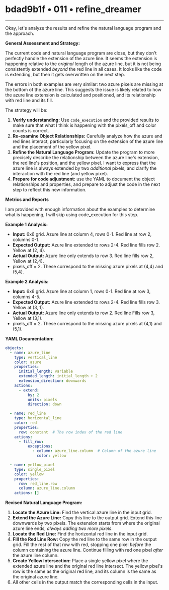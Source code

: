 # bdad9b1f • 011 • refine_dreamer

---
Okay, let's analyze the results and refine the natural language program and the approach.

**General Assessment and Strategy:**

The current code and natural language program are close, but they don't perfectly handle the extension of the azure line. It seems the extension is happening relative to the *original* length of the azure line, but it is not being consistently extended *beyond* the red line in all cases. It looks like the code is extending, but then it gets overwritten on the next step.

The errors in both examples are very similar: two azure pixels are missing at the bottom of the azure line. This suggests the issue is likely related to how the azure line extension is calculated and positioned, and its relationship with red line and its fill.

The strategy will be:

1.  **Verify understanding:** Use `code_execution` and the provided results to make sure that what I think is happening with the pixels_off and color counts is correct.
2.  **Re-examine Object Relationships:** Carefully analyze how the azure and red lines interact, particularly focusing on the extension of the azure line and the placement of the yellow pixel.
3.  **Refine the Natural Language Program:** Update the program to more precisely describe the relationship between the azure line's extension, the red line's position, and the yellow pixel. I want to express that the azure line is always extended by two *additional* pixels, and clarify the interaction with the red line (and yellow pixel).
4. **Prepare for code adjustment:** use the YAML to document the object relationships and properties, and prepare to adjust the code in the next step to reflect this new information.

**Metrics and Reports**

I am provided with enough information about the examples to determine what is happening, I will skip using code_execution for this step.

**Example 1 Analysis:**

*   **Input:** 6x6 grid. Azure line at column 4, rows 0-1. Red line at row 2, columns 0-1.
*   **Expected Output:** Azure line extended to rows 2-4. Red line fills row 2. Yellow at (2, 4).
*   **Actual Output:** Azure line only extends to row 3. Red line fills row 2, Yellow at (2,4).
* pixels_off = 2. These correspond to the missing azure pixels at (4,4) and (5,4).

**Example 2 Analysis:**

*   **Input:** 6x6 grid. Azure line at column 1, rows 0-1. Red line at row 3, columns 4-5.
*   **Expected Output:** Azure line extended to rows 2-4. Red line fills row 3. Yellow at (3, 1).
*   **Actual Output:** Azure line only extends to row 2. Red line Fills row 3, Yellow at (3,1).
* pixels_off = 2. These correspond to the missing azure pixels at (4,1) and (5,1).

**YAML Documentation:**

```yaml
objects:
  - name: azure_line
    type: vertical_line
    color: azure
    properties:
      initial_length: variable
      extended_length: initial_length + 2
      extension_direction: downwards
    actions:
      - extend:
          by: 2
          units: pixels
          direction: down

  - name: red_line
    type: horizontal_line
    color: red
    properties:
      row: constant  # The row index of the red line
    actions:
      - fill_row:
          exceptions:
            - column: azure_line.column  # Column of the azure line
              color: yellow

  - name: yellow_pixel
    type: single_pixel
    color: yellow
    properties:
      row: red_line.row
      column: azure_line.column
    actions: []
```

**Revised Natural Language Program:**

1.  **Locate the Azure Line:** Find the vertical azure line in the input grid.
2.  **Extend the Azure Line:** Copy this line to the output grid. Extend this line downwards by two pixels. The extension starts from where the original azure line ends, *always adding two more pixels*.
3.  **Locate the Red Line:** Find the horizontal red line in the input grid.
4.  **Fill the Red Line Row:** Copy the red line to the same row in the output grid. Fill the rest of that row with red, stopping one pixel *before* the column containing the azure line. Continue filling with red one pixel *after* the azure line column.
5.  **Create Yellow Intersection:** Place a single yellow pixel where the extended azure line and the original red line intersect. The yellow pixel's row is the same as the original red line, and its column is the same as the original azure line.
6. All other cells in the output match the corresponding cells in the input.

